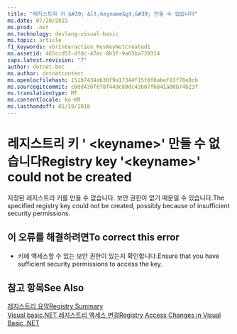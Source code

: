 ```yaml
---
title: "레지스트리 키 &#39; &lt;keyname&gt;&#39; 만들 수 없습니다"
ms.date: 07/20/2015
ms.prod: .net
ms.technology: devlang-visual-basic
ms.topic: article
f1_keywords: vbrInteraction_ResKeyNotCreated1
ms.assetid: 465ccd53-dfdc-47ec-8b3f-9a65ba739314
caps.latest.revision: "7"
author: dotnet-bot
ms.author: dotnetcontent
ms.openlocfilehash: 151b7434ab38f9a17344f15f0f0abef83f78e8cb
ms.sourcegitcommit: c0dd436f6f8f44dc80dc43b07f6841a00b74b23f
ms.translationtype: MT
ms.contentlocale: ko-KR
ms.lasthandoff: 01/19/2018
---
```

# <a name="registry-key-39ltkeynamegt39-could-not-be-created"></a><span data-ttu-id="ab0c1-102">레지스트리 키 &#39; &lt;keyname&gt;&#39; 만들 수 없습니다</span><span class="sxs-lookup"><span data-stu-id="ab0c1-102">Registry key &#39;&lt;keyname&gt;&#39; could not be created</span></span>
<span data-ttu-id="ab0c1-103">지정된 레지스트리 키를 만들 수 없습니다. 보안 권한이 없기 때문일 수 있습니다.</span><span class="sxs-lookup"><span data-stu-id="ab0c1-103">The specified registry key could not be created, possibly because of insufficient security permissions.</span></span>  
  
## <a name="to-correct-this-error"></a><span data-ttu-id="ab0c1-104">이 오류를 해결하려면</span><span class="sxs-lookup"><span data-stu-id="ab0c1-104">To correct this error</span></span>  
  
-   <span data-ttu-id="ab0c1-105">키에 액세스할 수 있는 보안 권한이 있는지 확인합니다.</span><span class="sxs-lookup"><span data-stu-id="ab0c1-105">Ensure that you have sufficient security permissions to access the key.</span></span>  
  
## <a name="see-also"></a><span data-ttu-id="ab0c1-106">참고 항목</span><span class="sxs-lookup"><span data-stu-id="ab0c1-106">See Also</span></span>  
 [<span data-ttu-id="ab0c1-107">레지스트리 요약</span><span class="sxs-lookup"><span data-stu-id="ab0c1-107">Registry Summary</span></span>](../../visual-basic/language-reference/keywords/registry-summary.md)  
 [<span data-ttu-id="ab0c1-108">Visual basic.NET 레지스트리 액세스 변경</span><span class="sxs-lookup"><span data-stu-id="ab0c1-108">Registry Access Changes in Visual Basic .NET</span></span>](http://msdn.microsoft.com/library/b58f7687-f4db-448a-a865-07f62fd16fb2)

